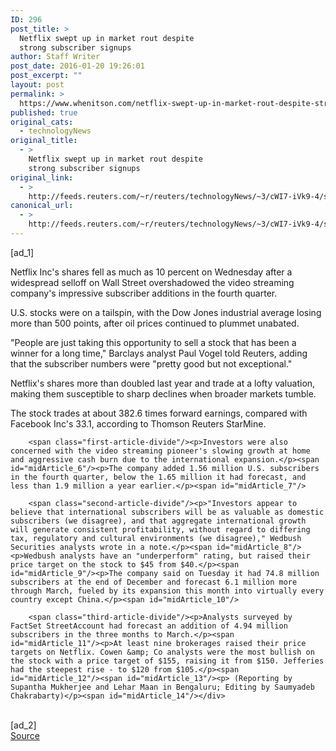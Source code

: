 ```yaml
---
ID: 296
post_title: >
  Netflix swept up in market rout despite
  strong subscriber signups
author: Staff Writer
post_date: 2016-01-20 19:26:01
post_excerpt: ""
layout: post
permalink: >
  https://www.whenitson.com/netflix-swept-up-in-market-rout-despite-strong-subscriber-signups/
published: true
original_cats:
  - technologyNews
original_title:
  - >
    Netflix swept up in market rout despite
    strong subscriber signups
original_link:
  - >
    http://feeds.reuters.com/~r/reuters/technologyNews/~3/cWI7-iVk9-4/story01.htm
canonical_url:
  - >
    http://feeds.reuters.com/~r/reuters/technologyNews/~3/cWI7-iVk9-4/story01.htm
---
```

 [ad_1]
<br><div id="articleText">
<span id="midArticle_start"/>

<span id="midArticle_0"/><span class="focusParagraph" readability="4"><p><span class="articleLocatio&lt;/span&gt;n">Netflix Inc's shares fell as much as 10 percent on Wednesday after a widespread selloff on Wall Street overshadowed the video streaming company's impressive subscriber additions in the fourth quarter.</span></p></span><span id="midArticle_1"/><p>U.S. stocks were on a tailspin, with the Dow Jones industrial average losing more than 500 points, after oil prices continued to plummet unabated.</p><span id="midArticle_2"/><p>"People are just taking this opportunity to sell a stock that has been a winner for a long time," Barclays analyst Paul Vogel told Reuters, adding that the subscriber numbers were "pretty good but not exceptional."</p><span id="midArticle_3"/><p>Netflix's shares more than doubled last year and trade at a lofty valuation, making them susceptible to sharp declines when broader markets tumble.</p><span id="midArticle_4"/><p>The stock trades at about 382.6 times forward earnings, compared with Facebook Inc's 33.1, according to Thomson Reuters StarMine.</p><span id="midArticle_5"/>
        
        <span class="first-article-divide"/><p>Investors were also concerned with the video streaming pioneer's slowing growth at home and aggressive cash burn due to the international expansion.</p><span id="midArticle_6"/><p>The company added 1.56 million U.S. subscribers in the fourth quarter, below the 1.65 million it had forecast, and less than 1.9 million a year earlier.</p><span id="midArticle_7"/>
        
        <span class="second-article-divide"/><p>"Investors appear to believe that international subscribers will be as valuable as domestic subscribers (we disagree), and that aggregate international growth will generate consistent profitability, without regard to differing tax, regulatory and cultural environments (we disagree)," Wedbush Securities analysts wrote in a note.</p><span id="midArticle_8"/><p>Wedbush analysts have an "underperform" rating, but raised their price target on the stock to $45 from $40.</p><span id="midArticle_9"/><p>The company said on Tuesday it had 74.8 million subscribers at the end of December and forecast 6.1 million more through March, fueled by its expansion this month into virtually every country except China.</p><span id="midArticle_10"/>
        
        <span class="third-article-divide"/><p>Analysts surveyed by FactSet StreetAccount had forecast an addition of 4.94 million subscribers in the three months to March.</p><span id="midArticle_11"/><p>At least nine brokerages raised their price targets on Netflix. Cowen &amp; Co analysts were the most bullish on the stock with a price target of $155, raising it from $150. Jefferies had the steepest rise - to $120 from $105.</p><span id="midArticle_12"/><span id="midArticle_13"/><p> (Reporting by Supantha Mukherjee and Lehar Maan in Bengaluru; Editing by Saumyadeb Chakrabarty)</p><span id="midArticle_14"/></div>
<br>[ad_2]
<br><a href="http://feeds.reuters.com/~r/reuters/technologyNews/~3/cWI7-iVk9-4/story01.htm">Source </a>